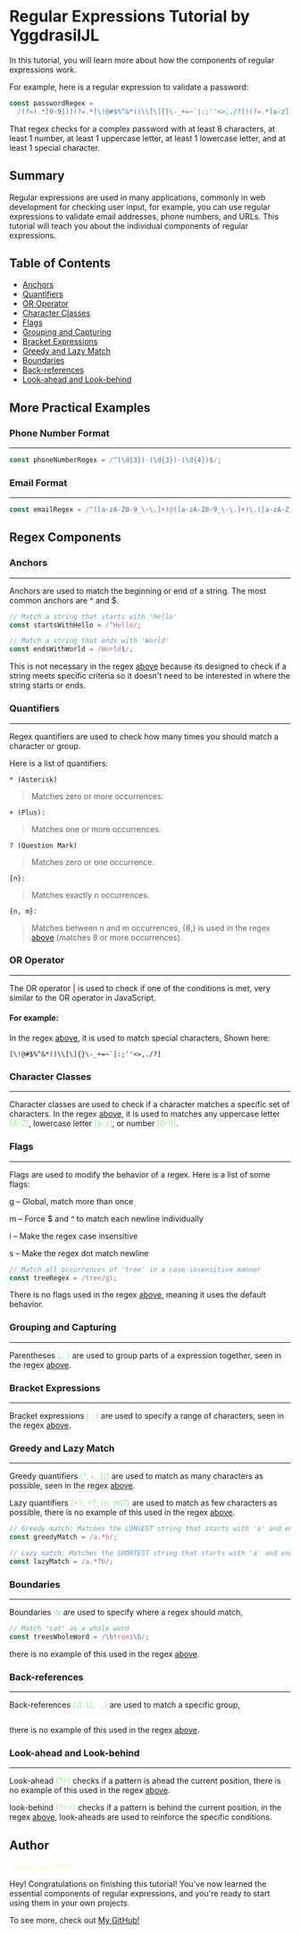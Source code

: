 # Regular Expressions Tutorial by YggdrasilJL

In this tutorial, you will learn more about how the components of regular expressions work.

<a id='regex'></a>

For example, here is a regular expression to validate a password:

```js
const passwordRegex =
  /(?=(.*[0-9]))(?=.*[\!@#$%^&*()\\[\]{}\-_+=~`|:;''<>,./?])(?=.*[a-z])(?=(.*[A-Z]))(?=(.*)).{8,}/;
```

That regex checks for a complex password with at least 8 characters, at least 1 number, at least 1 uppercase letter, at least 1 lowercase letter, and at least 1 special character.

## Summary

Regular expressions are used in many applications, commonly in web development for checking user input, for example, you can use regular expressions to validate email addresses, phone numbers, and URLs. This tutorial will teach you about the individual components of regular expressions.

## Table of Contents

- [Anchors](#anchors)
- [Quantifiers](#quantifiers)
- [OR Operator](#or-operator)
- [Character Classes](#character-classes)
- [Flags](#flags)
- [Grouping and Capturing](#grouping-and-capturing)
- [Bracket Expressions](#bracket-expressions)
- [Greedy and Lazy Match](#greedy-and-lazy-match)
- [Boundaries](#boundaries)
- [Back-references](#back-references)
- [Look-ahead and Look-behind](#look-ahead-and-look-behind)

## More Practical Examples

### Phone Number Format
---
```js
const phoneNumberRegex = /^(\d{3})-(\d{3})-(\d{4})$/;
```

### Email Format
---
```js
const emailRegex = /^([a-zA-Z0-9_\-\.]+)@([a-zA-Z0-9_\-\.]+)\.([a-zA-Z]{2,5})$/;
```

## Regex Components

### Anchors
---
Anchors are used to match the beginning or end of a string. The most common anchors are ^ and $.
```js
// Match a string that starts with 'Hello'
const startsWithHello = /^Hello/;

// Match a string that ends with 'World'
const endsWithWorld = /World$/;
```
This is not necessary in the regex [above](#regex) because its designed to check if a string meets specific criteria so it doesn't need to be interested in where the string starts or ends.

### Quantifiers
---
Regex quantifiers are used to check how many times you should match a character or group.

Here is a list of quantifiers:

    * (Asterisk)

> Matches zero or more occurrences.

    + (Plus):

> Matches one or more occurrences.

    ? (Question Mark)

> Matches zero or one occurrence.

    {n}:

> Matches exactly n occurrences.

    {n, m}:

> Matches between n and m occurrences, {8,} is used in the regex [above](#regex) (matches 8 or more occurrences).

### OR Operator
---
The OR operator <span style='color: #cd5c5c;'>**|**</span> is used to check if one of the conditions is met, very similar to the OR operator in JavaScript.

#### For example:

In the regex [above](#regex), it is used to match special characters, Shown here:

```
[\!@#$%^&*()\\[\]{}\-_+=~`|:;''<>,./?]
```

### Character Classes
---
Character classes are used to check if a character matches a specific set of characters. In the regex [above](#regex), it is used to matches any uppercase letter <span style='color: lightgreen;'>[A-Z]</span>, lowercase letter <span style='color: lightgreen;'>[a-z]</span>, or number <span style='color: lightgreen;'>[0-9]</span>.

### Flags
---
Flags are used to modify the behavior of a regex. Here is a list of some flags:

g – Global, match more than once

m – Force $ and ^ to match each newline individually

i – Make the regex case insensitive

s – Make the regex dot match newline

```js
// Match all occurrences of 'tree' in a case-insensitive manner
const treeRegex = /tree/gi;
```

There is no flags used in the regex [above](#regex), meaning it uses the default behavior.

### Grouping and Capturing
---
Parentheses <span style='color: lightgreen;'>(...)</span> are used to group parts of a expression together, seen in the regex [above](#regex).

### Bracket Expressions
---
Bracket expressions <span style='color: lightgreen;'>[...]</span> are used to specify a range of characters, seen in the regex [above](#regex).

### Greedy and Lazy Match
---
Greedy quantifiers <span style='color: lightgreen;'> (\*, +, {})</span> are used to match as many characters as possible, seen in the regex [above](#regex).

Lazy quantifiers <span style='color: lightgreen;'>(\*?, +?, {n, m}?)</span> are used to match as few characters as possible, there is no example of this used in the regex [above](#regex).

```js
// Greedy match: Matches the LONGEST string that starts with 'a' and ends with 'b'
const greedyMatch = /a.*b/;

// Lazy match: Matches the SHORTEST string that starts with 'a' and ends with 'b'
const lazyMatch = /a.*?b/;

```

### Boundaries
---
Boundaries <span style='color: lightgreen;'>\b</span> are used to specify where a regex should match,

```js
// Match "cat" as a whole word
const treesWholeWord = /\btrees\b/;
```

there is no example of this used in the regex [above](#regex).

### Back-references
---
Back-references <span style='color: lightgreen;'>(\1, \2, ...)</span> are used to match a specific group,

```js

```

there is no example of this used in the regex [above](#regex).

### Look-ahead and Look-behind
---
Look-ahead <span style='color: lightgreen;'>(?=)</span> checks if a pattern is ahead the current position, there is no example of this used in the regex [above](#regex).

look-behind <span style='color: lightgreen;'>(?<=)</span> checks if a pattern is behind the current position, in the regex [above](#regex), look-aheads are used to reinforce the specific conditions.

## Author

<span style='color: lightgoldenrodyellow;'>**- Jacob Lowther**</span>

Hey! Congratulations on finishing this tutorial! You've now learned the essential components of regular expressions, and you're ready to start using them in your own projects.

To see more, check out [My GitHub!](https://github.com/yggdrasiljl)

